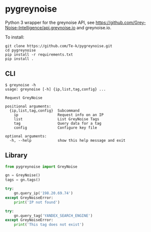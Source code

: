 # pygreynoise

Python 3 wrapper for the greynoise API, see https://github.com/Grey-Noise-Intelligence/api.greynoise.io and greynoise.io.

To install:
```
git clone https://github.com/Te-k/pygreynoise.git
cd pygreynoise
pip install -r requirements.txt
pip install .
```

## CLI

```
$ greynoise -h
usage: greynoise [-h] {ip,list,tag,config} ...

Request GreyNoise

positional arguments:
  {ip,list,tag,config}  Subcommand
    ip                  Request info on an IP
    list                List GreyNoise Tags
    tag                 Query data for a tag
    config              Configure key file

optional arguments:
  -h, --help            show this help message and exit
```

## Library

```python
from pygreynoise import GreyNoise

gn = GreyNoise()
tags = gn.tags()

try:
    gn.query_ip('198.20.69.74')
except GreyNoiseError:
    print('IP not found')

try:
    gn.query_tag('YANDEX_SEARCH_ENGINE')
except GreyNoiseError:
    print('This tag does not exist')
```
